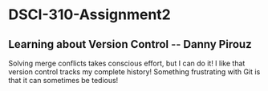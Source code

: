 # DSCI-310-Assignment2
## Learning about Version Control -- Danny Pirouz
Solving merge conflicts takes conscious effort, but I can do it!
I like that version control tracks my complete history!
Something frustrating with Git is that it can sometimes be tedious!
